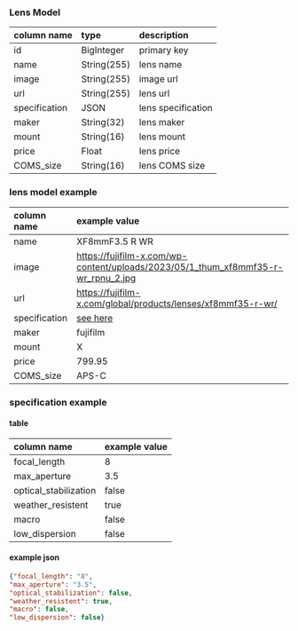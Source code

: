 ### Lens Model



|column name| type | description|
|:---|:---|:---|
|id|BigInteger|primary key|
|name|String(255)|lens name|
|image|String(255)|image url|
|url|String(255)|lens url|
|specification|JSON|lens specification|
|maker|String(32)|lens maker|
|mount|String(16)|lens mount|
|price|Float|lens price|
|COMS_size|String(16)|lens COMS size|


### lens model example
|column name| example value|
|:---|:---|
|name|XF8mmF3.5 R WR|
|image|https://fujifilm-x.com/wp-content/uploads/2023/05/1_thum_xf8mmf35-r-wr_rpnu_2.jpg|
|url|https://fujifilm-x.com/global/products/lenses/xf8mmf35-r-wr/|
|specification| [see here](#specificationExample)|
|maker|fujifilm|
|mount|X|
|price|799.95|
|COMS_size|APS-C|


### specification example<a name="specificationExample"></a>
#### table
|column name| example value|
|:---|:---|
|focal_length|8|
|max_aperture|3.5|
|optical_stabilization|false|
|weather_resistent|true|
|macro|false|
|low_dispersion|false|


#### example json
```json
{"focal_length": "8", 
"max_aperture": "3.5", 
"optical_stabilization": false, 
"weather_resistent": true, 
"macro": false, 
"low_dispersion": false}
```